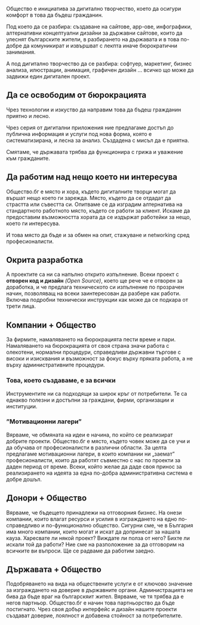 Общество е инициатива за дигитално творчество, което да осигури комфорт в това да бъдеш гражданин.

Под което да се разбира: създаване на сайтове, app-ове, инфографики, алтернативни концептуални дизайни за държавни сайтове, които да улеснят българските жители, в разбирането на държавата и в това по-добре да комуникират и извършват с лекпта иначе бюрократични занимания.

А под дигитално творчество да се разбира: софтуер, маркетинг, бизнес анализа, илюстрации, анимация, графичен дизайн ... всичко що може да задвижи един дигитален проект.

## Да се освободим от бюрокрацията
Чрез технологии и изкуство да направим това да бъдеш гражданин приятно и леснo. 

Чрез серия от дигитални приложения ние предлагаме достъп до публична информация и услуги под нова форма, която е систематизирана, и лесна за анализ. Създадена с мисъл да е приятна.

Смятаме, че държавата трябва да функционира с грижа и уважение към гражданите. 

## Да работим над нещо което ни интересува
Общество.бг е място и хора, където дигиталните творци могат да вършат нещо което ги зарежда. Място, където да се отдадат да страстта или съвестта си. Опитваме се да изградим алтернатива на стандартното работното място, където се работи за клиент. Искаме да предоставим възможността хората да се издържат работейки за нещо, което ги интересува.

И това място да бъде и за обмен на опит, стажуване и networking сред професионалисти.

## Окрита разработка
А проектите са ни са напълно открито изпълнение. Всеки проект с __отворен код и дизайн__ _(Open Source)_, което ще рече че е отворен за доработка, и че предлага техническото си изпълнение по прозрачен начин, позволяващ на всеки заинтересован да разбере как работи. Включва подробни технически инструкции как може да се подкара от трети лица.

## Компании + Общество

За фирмите, намаляването на бюрокрацията пести време и пари. Намаляването на бюрокрацията от своя страна значи работа с олекотени, нормални процедури, справедливи държавни търгове с високи и изисквания и възможност за фокус върху пряката работа, а не върху административните процедури. 

### Това, което създаваме, е за всички

Инструментите ни са подходящи за широк кръг от потребители. Те са еднакво полезни и достъпни за граждани, фирми, организации и институции.



### ”Мотивационни лагери”
Вярваме, че обмяната на идеи е начина, по който се реализират добрите проекти. Общество.бг е място, където човек може да се учи и да обучава от професионалисти в различни области. За целта предлагаме мотивационни лагери, в които компании ни „заемат” професионалисти, които да работят съвместно с нас по проекти за даден период от време. Всеки, който желае да даде своя принос за реализирането на идеята за една по-добра административна система е добре дошъл. 


## Донори + Общество

Вярваме, че бъдещето принадлежи на отговорния бизнес. На онези компании, които влагат ресурси и усилия в изграждането на едно по-справедливо и по-функционално общество. Сигурни сме, че в България има много компании, които могат и искат да допринесат за нашата кауза. 
Харесвате ли някой проект? Виждате ли полза от него? Бихте ли искали той да работи? Ние сме на разположение за да отговорим на всичките ви въпроси. Ще се радваме да работим заедно.

## Държавата + Общество

Подобряването на вида на обществените услуги е от  ключово значение за изграждането на доверие в държавните органи. Администрацията не бива да бъде враг на българскяит жител. Вярваме, че тя трябва да е негов партньор. Общество.бг е начин това партньорство да бъде постигнато. Чрез своя добър интерфейс и дизайн нашите проекти създават доверие, лоялност и добавена стойност за потребителите. 
